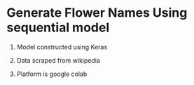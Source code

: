 # Generate Flower Names Using sequential model

1. Model constructed using Keras

2. Data scraped from wikipedia

3. Platform is google colab

